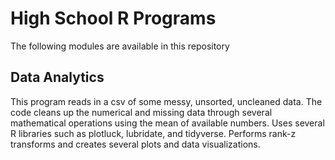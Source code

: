 # High School R Programs

The following modules are available in this repository

## Data Analytics
This program reads in a csv of some messy, unsorted, uncleaned data. The code cleans up the numerical and missing data through several mathematical operations using the mean of available numbers. Uses several R libraries such as plotluck, lubridate, and tidyverse. Performs rank-z transforms and creates several plots and data visualizations. 

